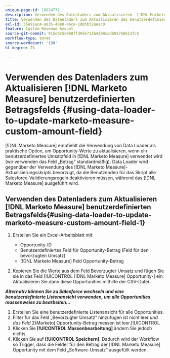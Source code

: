 ```yaml
---
unique-page-id: 18874771
description: Verwenden des Datenladers zum Aktualisieren  [!DNL Marketo Measure]  benutzerdefinierten Betragsfelds - [!DNL Marketo Measure]
title: Verwenden des Datenladers zum Aktualisieren des benutzerdefinierten Marketo Measure-Betragsfelds
exl-id: 55e91ac4-a835-48e0-a6ce-1d85b32aeac0
feature: Custom Revenue Amount
source-git-commit: 915e9c5a968ffd9de713b4308cadb91768613fc5
workflow-type: tm+mt
source-wordcount: '198'
ht-degree: 2%

---
```


# Verwenden des Datenladers zum Aktualisieren [!DNL Marketo Measure] benutzerdefinierten Betragsfelds {#using-data-loader-to-update-marketo-measure-custom-amount-field}

[!DNL Marketo Measure] empfiehlt die Verwendung von Data Loader als praktische Option, um Opportunity-Werte zu aktualisieren, wenn ein benutzerdefiniertes Umsatzfeld in [!DNL Marketo Measure] verwendet wird (wir verwenden das Feld „Betrag“ standardmäßig). Data Loader wird gegenüber der Verwendung des [!DNL Marketo Measure]-Aktualisierungsskripts bevorzugt, da die Benutzenden für das Skript alle Salesforce-Validierungsregeln deaktivieren müssen, während das [!DNL Marketo Measure] ausgeführt wird.

## Verwenden des Datenladers zum Aktualisieren [!DNL Marketo Measure] benutzerdefinierten Betragsfelds{#using-data-loader-to-update-marketo-measure-custom-amount-field-1}

1. Erstellen Sie ein Excel-Arbeitsblatt mit:

   * Opportunity-ID
   * Benutzerdefiniertes Feld für Opportunity-Betrag (Feld für den bevorzugten Umsatz)
   * [!DNL Marketo Measure] Feld Opportunity-Betrag

1. Kopieren Sie die Werte aus dem Feld Bevorzugter Umsatz und fügen Sie sie in das Feld [!UICONTROL [!DNL Marketo Measure] Opportunity-] ein. Aktualisieren Sie dann diese Opportunities mithilfe der CSV-Datei .

**_Alternativ können Sie zu Salesforce wechseln und eine benutzerdefinierte Listenansicht verwenden, um alle Opportunities massenweise zu bearbeiten…_**

1. Erstellen Sie eine benutzerdefinierte Listenansicht für alle Opportunities.
1. Filter für das Feld „Bevorzugter Umsatz“ hinzufügen ist nicht leer _und das Feld_ 2}Marketo] Opportunity-Betrag messen ist leer.[!UICONTROL 
1. Klicken Sie **[!UICONTROL Massenbearbeitung]** ändern Sie jedoch nichts.
1. Klicken Sie auf **[!UICONTROL Speichern]**. Dadurch wird der Workflow so Trigger, dass die Felder für den Betrag der [!DNL Marketo Measure] Opportunity mit dem Feld „Software-Umsatz“ ausgefüllt werden.
